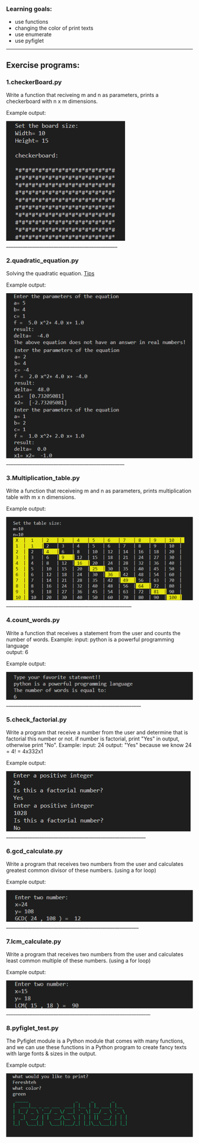 
### Learning goals:
* use functions
* changing the color of print texts
* use enumerate
* use pyfiglet
________________________________________________

## Exercise programs:

### 1.checkerBoard.py
Write a function that reciveing m and n as parameters, prints a checkerboard with n x m dimensions.

Example output:

<img src="checkerBoard.png" />
_______________________________________________

### 2.quadratic_equation.py
Solving the quadratic equation. <a href="" > Tips </a>

Example output:

<img src="quadratic_equation.png" />
__________________________________________________

### 3.Multiplication_table.py
Write a function that receiveing m and n as parameters, prints multiplication table with m x n dimensions.

Example output:

<img src="Multiplication_table.png" />
_____________________________________________________
     
### 4.count_words.py
Write a function that receives a statement from the user and counts the number of words. Example:
input: python is a powerful programming language             
output: 6

Example output:

<img src="count_words.png" />
_________________________________________________________

### 5.check_factorial.py
Write a program that receive a number from the user and determine that is factorial this number or not. 
if number is factorial, print "Yes" in output, otherwise print "No". Example:
input: 24       output: "Yes"
because we know 24 = 4! = 4x332x1 

Example output:

<img src="check_factorial.png" />
___________________________________________________________

### 6.gcd_calculate.py
Write a program that receives two numbers from the user and calculates greatest common divisor of these numbers. (using a for loop)

Example output:

<img src="gcd_calculate.png" />
________________________________________________________

### 7.lcm_calculate.py
Write a program that receives two numbers from the user and calculates least common multiple of these numbers. (using a for loop) 

Example output:

<img src="lcm_calculate.png"/>
_____________________________________________________________

### 8.pyfiglet_test.py
The Pyfiglet module is a Python module that comes with many functions, and we can use these functions in a Python program to create fancy texts with large fonts & sizes in the output. 

Example output:

<img src="pyfiglet_test.png" />



